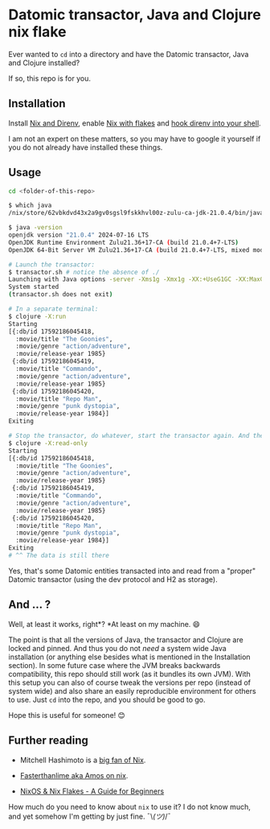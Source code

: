 # Datomic transactor, Java and Clojure nix flake

Ever wanted to `cd` into a directory and have the Datomic transactor, Java and Clojure installed?

If so, this repo is for you.

## Installation

Install [Nix and Direnv](https://determinate.systems/posts/nix-direnv/),
enable [Nix with flakes](https://nixos.wiki/wiki/Flakes#Enable_flakes_permanently_in_NixOS)
and [hook direnv into your shell](https://direnv.net/docs/hook.html).

I am not an expert on these matters, so you may have to google it yourself if you do not already
have installed these things. [](https://mitchellh.com/writing/nix-with-dockerfiles)

## Usage

```bash
cd <folder-of-this-repo>

$ which java
/nix/store/62vbkdvd43x2a9gv0sgsl9fskkhvl00z-zulu-ca-jdk-21.0.4/bin/java

$ java -version
openjdk version "21.0.4" 2024-07-16 LTS
OpenJDK Runtime Environment Zulu21.36+17-CA (build 21.0.4+7-LTS)
OpenJDK 64-Bit Server VM Zulu21.36+17-CA (build 21.0.4+7-LTS, mixed mode, sharing)

# Launch the transactor:
$ transactor.sh # notice the absence of ./
Launching with Java options -server -Xms1g -Xmx1g -XX:+UseG1GC -XX:MaxGCPauseMillis=50
System started
(transactor.sh does not exit)

# In a separate terminal:
$ clojure -X:run
Starting
[{:db/id 17592186045418,
  :movie/title "The Goonies",
  :movie/genre "action/adventure",
  :movie/release-year 1985}
 {:db/id 17592186045419,
  :movie/title "Commando",
  :movie/genre "action/adventure",
  :movie/release-year 1985}
 {:db/id 17592186045420,
  :movie/title "Repo Man",
  :movie/genre "punk dystopia",
  :movie/release-year 1984}]
Exiting

# Stop the transactor, do whatever, start the transactor again. And then:
$ clojure -X:read-only
Starting
[{:db/id 17592186045418,
  :movie/title "The Goonies",
  :movie/genre "action/adventure",
  :movie/release-year 1985}
 {:db/id 17592186045419,
  :movie/title "Commando",
  :movie/genre "action/adventure",
  :movie/release-year 1985}
 {:db/id 17592186045420,
  :movie/title "Repo Man",
  :movie/genre "punk dystopia",
  :movie/release-year 1984}]
Exiting
# ^^ The data is still there
```

Yes, that's some Datomic entities transacted into and read from a "proper" Datomic transactor (using the dev protocol and H2 as storage).

## And ... ?

Well, at least it works, right*? *At least on my machine. 😄

The point is that all the versions of Java, the transactor and Clojure
are locked and pinned. And thus you do not *need* a system wide Java installation (or anything else besides
what is mentioned in the Installation section). In some future case where the JVM breaks backwards compatibility,
this repo should still work (as it bundles its own JVM). With this setup you can also of course tweak
the versions per repo (instead of system wide) and also share an easily reproducible environment for others
to use. Just `cd` into the repo, and you should be good to go.

Hope this is useful for someone! 😊

## Further reading

* Mitchell Hashimoto is a [big fan of Nix](https://mitchellh.com/writing/nix-with-dockerfiles).

* [Fasterthanlime aka Amos on nix](https://fasterthanli.me/search?q=nix).

* [NixOS & Nix Flakes - A Guide for Beginners](https://thiscute.world/en/posts/nixos-and-flake-basics/)

How much do you need to know about `nix` to use it? I do not know much, and yet somehow I'm getting by 
just fine. ¯\\_(ツ)_/¯